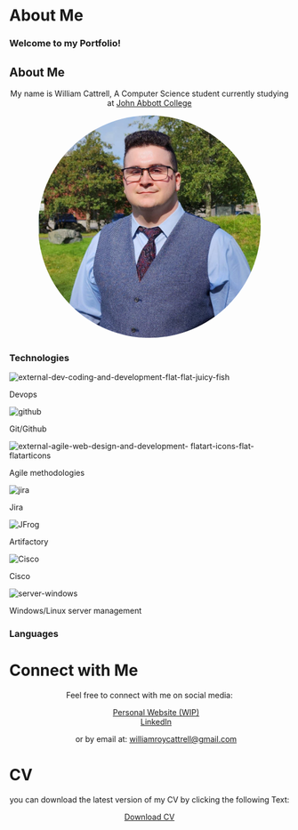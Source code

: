 <h1 class="titles">About Me</h1>
<h3 class="titles">Welcome to my Portfolio!</h3>

<h2 class="titles">About Me</h2>
<p style="text-align: center;">My name is William Cattrell, A Computer Science student currently studying at <a href="https://johnabbott.qc.ca/">John Abbott College</a></p>
<p style="text-align:center;"><img src="./assets/profilePicture.JPG" alt="Profile Picture" style="border-radius: 50%" height="400px" width="400px"/></p>

<h3 class="titles">Technologies</h3>

<div class="main-box">
  <div class="centered">
    <div class="row">
       <div class="box">
         <img class="icons" src="https://img.icons8.com/external-flat-juicy-fish/60/external-dev-coding-and-development-flat-flat-juicy-fish.png" alt="external-dev-coding-and-development-flat-flat-juicy-fish"/><p class="titles">Devops</p></div>
       <div class="box">
         <img class="icons" src="https://img.icons8.com/ios-filled/50/github.png" alt="github"/><p class="titles">Git/Github</p></div>
       </div>
       <div class="box">
         <img class="icons" src="https://img.icons8.com/external-flatart-icons-flat-flatarticons/64/external-agile-web-design-and-development-flatart-icons-flat-flatarticons.png" alt="external-agile-web-design-and-development-      
            flatart-icons-flat-flatarticons"/><p class="titles">Agile methodologies</p></div>
       </div>
       <div class="box">
         <img class="icons" src="https://img.icons8.com/ios/50/jira.png" alt="jira"/><p class="titles">Jira</p></div>
       </div>
       <div class="box">
         <img class="icons"src="https://speedmedia.jfrog.com/08612fe1-9391-4cf3-ac1a-6dd49c36b276/https://media.jfrog.com/wp-content/uploads/2021/12/29113553/jfrog-logo-2022.svg/w_1024" alt="JFrog"/><p class="titles">Artifactory</p></div>
       </div>
       <div class="box">
         <img class="icons" src="https://www.cdnlogo.com/logos/c/79/cisco.svg" alt="Cisco"/><p class="titles">Cisco</p></div>
       </div>
       <div class="box">
         <img class="icons" src="https://img.icons8.com/stickers/100/server-windows.png" alt="server-windows"/><p class="titles">Windows/Linux server management</p></div>
       </div>
    </div>    
    <h3 class="titles" >Languages</h3>    
    <div class="row">
      <div class="box"></div>
      <div class="box"></div>
    </div>
  </div>
</div>



<h1 class="titles">Connect with Me</h1>
<p style="text-align: center;">Feel free to connect with me on social media:</p>
<div style="text-align: center;"> 
  <ul style="list-style: none;">
    <li> <a href="https://cattrell.net">Personal Website (WIP)</a></li>
    <li> <a href="https://linkedin.com/in/wrc123/">LinkedIn</a></li>
    <li><p style="text-align: center;">or by email at: <a href="mailto:williamroycattrell@gmail.com">williamroycattrell@gmail.com</a></p></li>
  </ul>
</div>

<h1 class="titles">CV</h1>
<p style="text-align: center;">you can download the latest version of my CV by clicking the following Text:</p>

<div style="text-align: center;"> 
<a href="./assets/WilliamCattrellCV.pdf" download>
  <p>Download CV</p>
</a>
</div>

